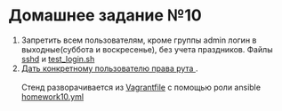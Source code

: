 # Домашнее задание №10
1. Запретить всем пользователям, кроме группы admin логин в выходные(суббота и воскресенье), без учета праздников. Файлы [sshd](roles/homework10/files/sshd) и [test_login.sh](roles/homework10/files/test_login.sh)<br>
2. [Дать конкретному пользователю права рута ](roles/homework10/files/vagrant).<br><br>
Стенд разворачивается из [Vagrantfile](Vagrantfile) с помощью роли ansible [homework10.yml](homework10.yml) 
